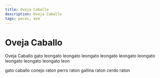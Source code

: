 ```yaml
---
title: Oveja Caballo
description: Oveja Caballo
tags: peces, ave
---
```


# Oveja Caballo

Oveja Caballo gato leongato leongato leongato leongato leongato leongato leongato leongato leongato leon

gato caballo conejo raton perro raton gallina raton cerdo raton
